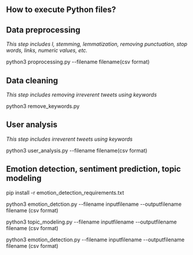 ## How to execute Python files?

## Data preprocessing 
*This step includes l, stemming, lemmatization, removing punctuation, stop words, links, numeric values, etc.*

python3 proprocessing.py --filename filename(csv format)

## Data cleaning
*This step includes removing irreverent tweets using keywords*

python3 remove_keywords.py 

## User analysis 
*This step includes  irreverent tweets using keywords*

python3 user_analysis.py --filename filename(csv format)

## Emotion detection, sentiment prediction, topic modeling

pip install -r emotion_detection_requirements.txt

python3 emotion_detction.py --filename inputfilename --outputfilename filename (csv format)

python3 topic_modeling.py --filename inputfilename --outputfilename filename (csv format)

python3 emotion_detection.py --filename inputfilename --outputfilename filename (csv format)



